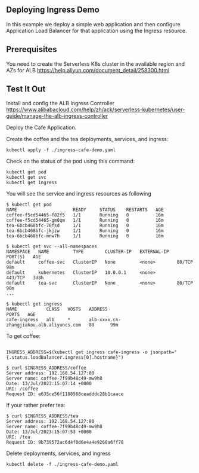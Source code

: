 ## Deploying Ingress Demo

In this example we deploy a simple web application and then configure Application Load Balancer for that application using the Ingress resource.

## Prerequisites

You need to create the Serverless K8s cluster in the available region and AZs for ALB
https://help.aliyun.com/document_detail/258300.html

## Test It Out

Install and config the ALB Ingress Controller
https://www.alibabacloud.com/help/zh/ack/serverless-kubernetes/user-guide/manage-the-alb-ingress-controller


Deploy the Cafe Application.

Create the coffee and the tea deployments, services, and ingress:

```
kubectl apply -f ./ingress-cafe-demo.yaml
```

Check on the status of the pod using this command: 

```
kubectl get pod
kubectl get svc
kubectl get ingress
```

You will see the service and ingress resources as following

```
$ kubectl get pod
NAME                     READY     STATUS    RESTARTS   AGE
coffee-f5cd54465-f82f5   1/1       Running   0          16m
coffee-f5cd54465-gm8qm   1/1       Running   0          16m
tea-6bcb468bfc-76fsd     1/1       Running   0          16m
tea-6bcb468bfc-jkjzw     1/1       Running   0          16m
tea-6bcb468bfc-mnw7h     1/1       Running   0          16m

$ kubectl get svc --all-namespaces
NAMESPACE   NAME         TYPE        CLUSTER-IP   EXTERNAL-IP   PORT(S)   AGE
default     coffee-svc   ClusterIP   None         <none>        80/TCP    98m
default     kubernetes   ClusterIP   10.0.0.1     <none>        443/TCP   3d8h
default     tea-svc      ClusterIP   None         <none>        80/TCP    98m
...

$ kubectl get ingress
NAME           CLASS   HOSTS   ADDRESS                                                  PORTS   AGE
cafe-ingress   alb     *       alb-xxxx.cn-zhangjiakou.alb.aliyuncs.com   80      99m
```



To get coffee:
```

INGRESS_ADDRESS=$(kubectl get ingress cafe-ingress -o jsonpath="{.status.loadBalancer.ingress[0].hostname}")

$ curl $INGRESS_ADDRESS/coffee
Server address: 192.168.54.127:80
Server name: coffee-7f99b48c49-mw9h8
Date: 13/Jul/2023:15:07:14 +0000
URI: /coffee
Request ID: e635ce56f1188568ceadddc28b1caace
```

If your rather prefer tea:
```
$ curl $INGRESS_ADDRESS/tea
Server address: 192.168.54.127:80
Server name: coffee-7f99b48c49-mw9h8
Date: 13/Jul/2023:15:07:53 +0000
URI: /tea
Request ID: 9b739572ac6d4f0d6e4a4e9268a6ff78
```

Delete deployments, services, and ingress

```
kubectl delete -f ./ingress-cafe-demo.yaml
```

